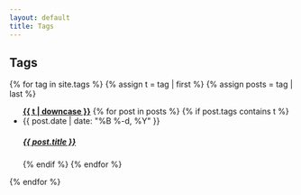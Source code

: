 ```yaml
---
layout: default
title: Tags
---
```


<h2>Tags</h2>
{% for tag in site.tags %}
  {% assign t = tag | first %}
  {% assign posts = tag | last %}
<ul class="tag-post-list" id="{{ t | downcase }}">
<a class="tag pink-text" href="#{{ t | downcase }}"><b>{{ t | downcase }}</b></a>
{% for post in posts %}
  {% if post.tags contains t %}
  <li>
    <span class="post-meta">{{ post.date | date: "%B %-d, %Y"  }}</span>
    <a href="{{ site.baseurl }}{{ post.url }}"><h5>{{ post.title }}</h5></a>
  </li>
  {% endif %}
{% endfor %}
</ul>
{% endfor %}